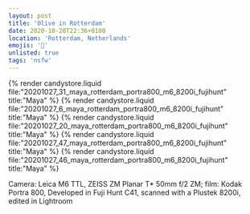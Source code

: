 ```yaml
---
layout: post
title: 'Olive in Rotterdam'
date: 2020-10-28T22:36+0100
location: 'Rotterdam, Netherlands'
emojis: '🔞'
unlisted: true
tags: 'nsfw'
---
```


{% render candystore.liquid file:"20201027_31_maya_rotterdam_portra800_m6_8200i_fujihunt" title:"Maya" %}
{% render candystore.liquid file:"20201027_6_maya_rotterdam_portra800_m6_8200i_fujihunt" title:"Maya" %}
{% render candystore.liquid file:"20201027_20_maya_rotterdam_portra800_m6_8200i_fujihunt" title:"Maya" %}
{% render candystore.liquid file:"20201027_47_maya_rotterdam_portra800_m6_8200i_fujihunt" title:"Maya" %}
{% render candystore.liquid file:"20201027_46_maya_rotterdam_portra800_m6_8200i_fujihunt" title:"Maya" %}

Camera: Leica M6 TTL, ZEISS ZM Planar T* 50mm f/2 ZM; film: Kodak Portra 800, Developed in Fuji Hunt C41, scanned with a Plustek 8200i, edited in Lightroom 
